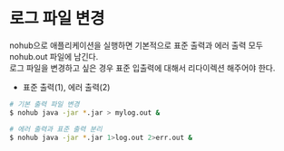# 로그 파일 변경

nohub으로 애플리케이션을 실행하면 기본적으로 표준 출력과 에러 출력 모두 nohub.out 파일에 남긴다.  
로그 파일을 변경하고 싶은 경우 표준 입출력에 대해서 리다이렉션 해주어야 한다.  

 - 표준 출력(1), 에러 출력(2)
```Bash
# 기본 출력 파일 변경
$ nohub java -jar *.jar > mylog.out &

# 에러 출력과 표준 출력 분리
$ nohub java -jar *.jar 1>log.out 2>err.out &
```
